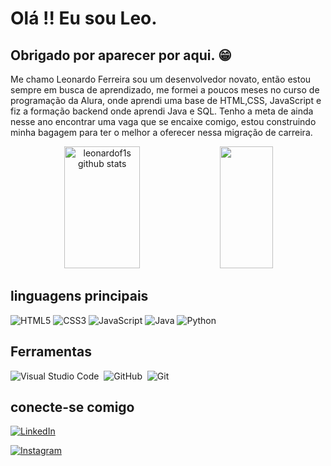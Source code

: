 # Olá !! Eu sou Leo. 

## Obrigado por aparecer por aqui. 😁

Me chamo Leonardo Ferreira sou um desenvolvedor novato, então estou sempre em busca de aprendizado, me formei a poucos meses no curso de programação da Alura, onde aprendi uma base de HTML,CSS, JavaScript e fiz a formação backend onde aprendi Java e SQL.
Tenho a meta de ainda nesse ano encontrar uma vaga que se encaixe comigo, estou construindo minha bagagem para ter o melhor a oferecer nessa migração de carreira.

<div align="center">  
  <img width="49%" height="195px" src="https://github-readme-stats.vercel.app/api?username=leonardof1s&show_icons=true&count_private=true&hide_border=true&title_color=87CEFA&icon_color=87CEFA&text_color=c9d1d9&bg_color=0d1117" alt="leonardof1s github stats" /> 
  <img width="41%" height="195px" src="https://github-readme-stats.vercel.app/api/top-langs/?username=leonardof1s&layout=compact&hide_border=true&title_color=87CEFA&text_color=87CEFA&bg_color=0d1117" />
</div>

## linguagens principais
![HTML5](https://img.shields.io/badge/HTML5-000?style=for-the-badge&logo=html5)
![CSS3](https://img.shields.io/badge/CSS3-000?style=for-the-badge&logo=css3&logoColor=264CE4)
![JavaScript](https://img.shields.io/badge/JavaScript-000?style=for-the-badge&logo=javascript)
![Java](https://img.shields.io/badge/Java-000?style=for-the-badge&logo=java)
![Python](https://img.shields.io/badge/Python-000?style=for-the-badge&logo=python)

## Ferramentas

![Visual Studio Code](https://img.shields.io/badge/-Visual%20Studio%20Code-0D1117?style=for-the-badge&logo=visual-studio-code&logoColor=007ACC&labelColor=0D1117)&nbsp;
![GitHub](https://img.shields.io/badge/-GitHub-0D1117?style=for-the-badge&logo=github&labelColor=0D1117)&nbsp;
![Git](https://img.shields.io/badge/-Git-0D1117?style=for-the-badge&logo=git&labelColor=0D1117)&nbsp;



## conecte-se comigo 
[![LinkedIn](https://img.shields.io/badge/LinkedIn-000?style=for-the-badge&logo=linkedin&logoColor=0E76A8)](https://www.linkedin.com/in/leonardo-ferreira-java/?originalSubdomain=br/)

[![Instagram](https://img.shields.io/badge/Instagram-000?style=for-the-badge&logo=instagram)](https://www.instagram.com/leonardof1s/)